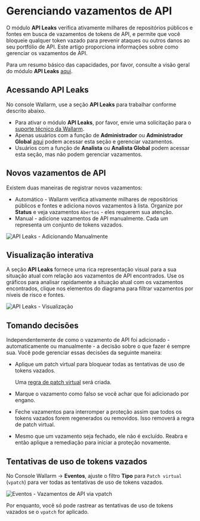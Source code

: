 # Gerenciando vazamentos de API 

O módulo **API Leaks** verifica ativamente milhares de repositórios públicos e fontes em busca de vazamentos de tokens de API, e permite que você bloqueie qualquer token vazado para prevenir ataques ou outros danos ao seu portfólio de API. Este artigo proporciona informações sobre como gerenciar os vazamentos de API.

Para um resumo básico das capacidades, por favor, consulte a visão geral do módulo **API Leaks** [aqui](../about-wallarm/api-leaks.md).

## Acessando API Leaks

No console Wallarm, use a seção **API Leaks** para trabalhar conforme descrito abaixo.

* Para ativar o módulo **API Leaks**, por favor, envie uma solicitação para o [suporte técnico da Wallarm](mailto:support@wallarm.com).
* Apenas usuários com a função de **Administrador** ou **Administrador Global** [aqui](../user-guides/settings/users.md#user-roles) podem acessar esta seção e gerenciar vazamentos.
* Usuários com a função de **Analista** ou **Analista Global** podem acessar esta seção, mas não podem gerenciar vazamentos.

## Novos vazamentos de API

Existem duas maneiras de registrar novos vazamentos:

* Automático - Wallarm verifica ativamente milhares de repositórios públicos e fontes e adiciona novos vazamentos à lista. Organize por **Status** e veja vazamentos `Abertos` - eles requerem sua atenção.
* Manual - adicione vazamentos de API manualmente. Cada um representa um conjunto de tokens vazados.

![API Leaks - Adicionando Manualmente](../images/about-wallarm-waf/api-leaks/api-leaks-add-manually.png)

## Visualização interativa

A seção **API Leaks** fornece uma rica representação visual para a sua situação atual com relação aos vazamentos de API encontrados. Use os gráficos para analisar rapidamente a situação atual com os vazamentos encontrados, clique nos elementos do diagrama para filtrar vazamentos por níveis de risco e fontes.

![API Leaks - Visualização](../images/about-wallarm-waf/api-leaks/api-leaks-visual.png)

## Tomando decisões

Independentemente de como o vazamento de API foi adicionado - automaticamente ou manualmente - a decisão sobre o que fazer é sempre sua. Você pode gerenciar essas decisões da seguinte maneira:

* Aplique um patch virtual para bloquear todas as tentativas de uso de tokens vazados.

    Uma [regra de patch virtual](../user-guides/rules/vpatch-rule.md) será criada.

* Marque o vazamento como falso se você achar que foi adicionado por engano.
* Feche vazamentos para interromper a proteção assim que todos os tokens vazados forem regenerados ou removidos. Isso removerá a regra de patch virtual.
* Mesmo que um vazamento seja fechado, ele não é excluído. Reabra e então aplique a remediação para iniciar a proteção novamente.

## Tentativas de uso de tokens vazados

No Console Wallarm → **Eventos**, ajuste o filtro **Tipo** para `Patch virtual` (`vpatch`) para ver todas as tentativas de uso de tokens vazados.

![Eventos - Vazamentos de API via vpatch](../images/about-wallarm-waf/api-leaks/api-leaks-in-events.png)

Por enquanto, você só pode rastrear as tentativas de uso de tokens vazados se o `vpatch` for aplicado.